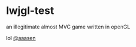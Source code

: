 lwjgl-test
==========

an illegitimate almost MVC game written in openGL

lol [@aaasen](https://github.com/aaasen/voxel-party/)